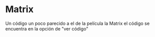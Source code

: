 # Matrix 
Un código un poco parecido a el de la película la Matrix el código se encuentra en la opción de "ver código"
